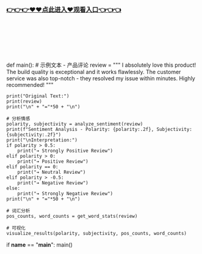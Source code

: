 ### [👉👉👉♥♥点此进入♥观看入口👈👈👈](http://a.d44k.cc/app.html)
<br></br><br></br><br></br>
def main():
    # 示例文本 - 产品评论
    review = """
    I absolutely love this product! The build quality is exceptional 
    and it works flawlessly. The customer service was also top-notch - 
    they resolved my issue within minutes. Highly recommended!
    """
    
    print("Original Text:")
    print(review)
    print("\n" + "="*50 + "\n")
    
    # 分析情感
    polarity, subjectivity = analyze_sentiment(review)
    print(f"Sentiment Analysis - Polarity: {polarity:.2f}, Subjectivity: {subjectivity:.2f}")
    print("\nInterpretation:")
    if polarity > 0.5:
        print("➔ Strongly Positive Review")
    elif polarity > 0:
        print("➔ Positive Review")
    elif polarity == 0:
        print("➔ Neutral Review")
    elif polarity > -0.5:
        print("➔ Negative Review")
    else:
        print("➔ Strongly Negative Review")
    print("\n" + "="*50 + "\n")
    
    # 词汇分析
    pos_counts, word_counts = get_word_stats(review)
    
    # 可视化
    visualize_results(polarity, subjectivity, pos_counts, word_counts)

if __name__ == "__main__":
    main()
